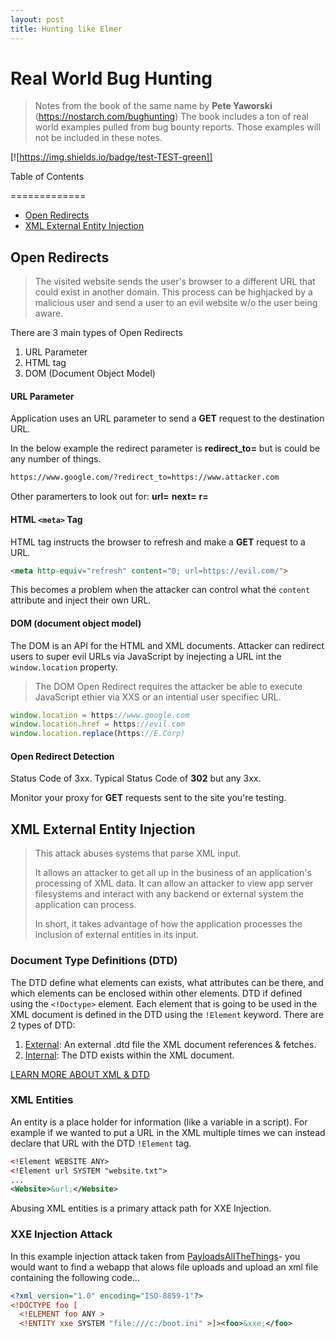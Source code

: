 ```yaml
---
layout: post
title: Hunting like Elmer
---
```


# Real World Bug Hunting 
> Notes from the book of the same name by **Pete Yaworski** (https://nostarch.com/bughunting)
> The book includes a ton of real world examples pulled from bug bounty reports.  Those examples will not be included in these notes.

[![https://img.shields.io/badge/test-TEST-green]]



Table of Contents

=============

* [Open Redirects](#open-redirects)
* [XML External Entity Injection](#xml-external-entity-injection)



## Open Redirects

> The visited website sends the user's browser to a different URL that could exist in another domain.  This process can be highjacked by a malicious user and send a user to an evil website w/o the user being aware.

There are 3 main types of Open Redirects
1. URL Parameter
2. HTML <meta> tag
3. DOM (Document Object Model)

#### URL Parameter
Application uses an URL parameter to send a **GET** request to the destination URL.

In the below example the redirect parameter is **redirect_to=** but is could be any number of things.

```html
https://www.google.com/?redirect_to=https://www.attacker.com
```

Other paramerters to look out for:
**url=**
**next=**
**r=**

#### HTML `<meta>` Tag
HTML <meta> tag instructs the browser to refresh and make a **GET** request to a URL.
```html
<meta http-equiv="refresh" content="0; url=https://evil.com/">
```
This becomes a problem when the attacker can control what the `content` attribute and inject their own URL.

#### DOM (document object model)
The DOM is an API for the HTML and XML documents.  Attacker can redirect users to super evil URLs via JavaScript by inejecting a URL int the `window.location` property.

> The DOM Open Redirect requires the attacker be able to execute JavaScript ethier via XXS or an intential user specifiec URL.

```javascript
window.location = https://www.google.com
window.location.href = https://evil.com
window.location.replace(https://E.Corp)
```

#### Open Redirect Detection
Status Code of 3xx.  Typical Status Code of **302** but any 3xx.

Monitor your proxy for **GET** requests sent to the site you're testing.

## XML External Entity Injection

> This attack abuses systems that parse XML input.
>
> It allows an attacker to get all up in the business of an application's processing of XML data.  It can allow an attacker to view app server filesystems and interact with any backend or external system the application can process.
>
> In short, it takes advantage of how the application processes the inclusion of external entities in its input.

### Document Type Definitions (DTD)

The DTD define what elements can exists, what attributes can be there, and which elements can be enclosed within other elements.  DTD if defined using the `<!Doctype>` element. Each element that is going to be used in the XML document is defined in the DTD using the `!Element` keyword.  There are 2 types of DTD:

1. <u>External</u>: An external .dtd file the XML document references & fetches. 
2. <u>Internal</u>: The DTD exists within the XML document.

[LEARN MORE ABOUT XML & DTD](https://portswigger.net/web-security/xxe/xml-entities)

### XML Entities

An entity is a place holder for information (like a variable in a script).  For example if we wanted to put a URL in the XML multiple times we can instead declare that URL with the DTD `!Element` tag.

```xml
<!Element WEBSITE ANY>
<!Element url SYSTEM "website.txt">
...
<Website>&url;</Website>
```

Abusing XML entities is a primary attack path for XXE Injection.

### XXE Injection Attack

In this example injection attack taken from [PayloadsAllTheThings]([https://github.com/swisskyrepo/PayloadsAllTheThings/tree/master/XXE%20Injection#classic-xxe)- you would want to find a webapp that alows file uploads and upload an xml file containing the following code...

```xml
<?xml version="1.0" encoding="ISO-8859-1"?>
<!DOCTYPE foo [  
  <!ELEMENT foo ANY >
  <!ENTITY xxe SYSTEM "file:///c:/boot.ini" >]><foo>&xxe;</foo>
```







